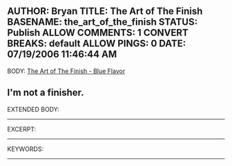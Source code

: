 AUTHOR: Bryan
TITLE: The Art of The Finish
BASENAME: the_art_of_the_finish
STATUS: Publish
ALLOW COMMENTS: 1
CONVERT BREAKS: __default__
ALLOW PINGS: 0
DATE: 07/19/2006 11:46:44 AM
-----
BODY:
<a title="The Art of The Finish - Blue Flavor" href="http://www.blueflavor.com/ed/process/the_art_of_the_finish.php">The Art of The Finish - Blue Flavor</a>

I'm not a finisher.
-----
EXTENDED BODY:

-----
EXCERPT:

-----
KEYWORDS:

-----


